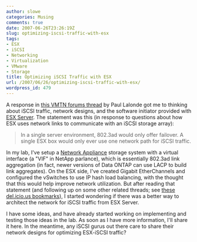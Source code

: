 ```yaml
---
author: slowe
categories: Musing
comments: true
date: 2007-06-26T23:26:19Z
slug: optimizing-iscsi-traffic-with-esx
tags:
- ESX
- iSCSI
- Networking
- Virtualization
- VMware
- Storage
title: Optimizing iSCSI Traffic with ESX
url: /2007/06/26/optimizing-iscsi-traffic-with-esx/
wordpress_id: 479
---
```


A response in [this VMTN forums thread](http://www.vmware.com/community/message.jspa?messageID=604130) by Paul Lalonde got me to thinking about iSCSI traffic, network designs, and the software initiator provided with [ESX Server](http://www.vmware.com/products/vi/esx/). The statement was this (in response to questions about how ESX uses network links to communicate with an iSCSI storage array):

>In a single server environment, 802.3ad would only offer failover. A single ESX box would only ever use one network path for iSCSI traffic.

In my lab, I've setup a [Network Appliance](http://www.netapp.com/) storage system with a virtual interface (a "VIF" in NetApp parlance), which is essentially 802.3ad link aggregation (in fact, newer versions of Data ONTAP can use LACP to build link aggregates). On the ESX side, I've created Gigabit EtherChannels and configured the vSwitches to use IP hash load balancing, with the thought that this would help improve network utilization. But after reading that statement (and following up on some other related threads; see [these del.icio.us bookmarks](http://del.icio.us/slowe/VMware+iSCSI)), I started wondering if there was a better way to architect the network for iSCSI traffic from ESX Server.

I have some ideas, and have already started working on implementing and testing those ideas in the lab. As soon as I have more information, I'll share it here. In the meantime, any iSCSI gurus out there care to share their network designs for optimizing ESX-iSCSI traffic?
